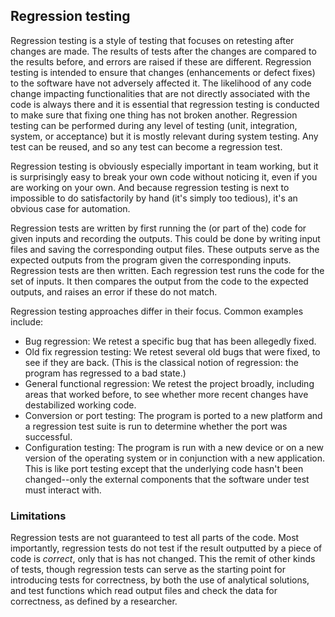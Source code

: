 ## Regression testing

Regression testing is a style of testing that focuses on retesting after changes are made. 
The results of tests after the changes are compared to the results before, and errors are raised if these are different. 
Regression testing is intended to ensure that changes (enhancements or defect fixes) to the software have not adversely affected it. 
The likelihood of any code change impacting functionalities that are not directly associated with the code is always there and it is essential that regression testing is conducted to make sure that fixing one thing has not broken another. 
Regression testing can be performed during any level of testing (unit, integration, system, or acceptance) but it is mostly relevant during system testing. 
Any test can be reused, and so any test can become a regression test.

Regression testing is obviously especially important in team working, but it is surprisingly easy to break your own code without noticing it, even if you are working on your own. 
And because regression testing is next to impossible to do satisfactorily by hand (it's simply too tedious), it's an obvious case for automation.

Regression tests are written by first running the (or part of the) code for given inputs and recording the outputs. 
This could be done by writing input files and saving the corresponding output files. 
These outputs serve as the expected outputs from the program given the corresponding inputs. 
Regression tests are then written. Each regression test runs the code for the set of inputs. 
It then compares the output from the code to the expected outputs, and raises an error if these do not match.

Regression testing approaches differ in their focus. 
Common examples include:

- Bug regression: We retest a specific bug that has been allegedly fixed.
- Old fix regression testing: We retest several old bugs that were fixed, to see if they are back. 
(This is the classical notion of regression: the program has regressed to a bad state.)
- General functional regression: We retest the project broadly, including areas that worked before, to see whether more recent changes have destabilized working code.
- Conversion or port testing: The program is ported to a new platform and a regression test suite is run to determine whether the port was successful.
- Configuration testing: The program is run with a new device or on a new version of the operating system or in conjunction with a new application. 
This is like port testing except that the underlying code hasn't been changed--only the external components that the software under test must interact with.

<a name="Limitations"></a>
### Limitations

Regression tests are not guaranteed to test all parts of the code. 
Most importantly, regression tests do not test if the result outputted by a piece of code is *correct*, only that is has not changed. 
This the remit of other kinds of tests, though regression tests can serve as the starting point for introducing tests for correctness, by both the use of analytical solutions, and test functions which read output files and check the data for correctness, as defined by a researcher.
